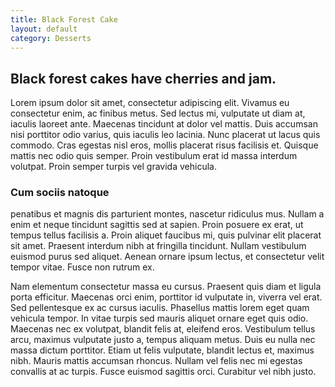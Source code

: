 ```yaml
---
title: Black Forest Cake
layout: default
category: Desserts
---
```


## Black forest cakes have cherries and jam.

Lorem ipsum dolor sit amet, consectetur adipiscing elit. Vivamus eu consectetur enim, ac finibus metus. Sed lectus mi, vulputate ut diam at, iaculis laoreet ante. Maecenas tincidunt at dolor vel mattis. Duis accumsan nisi porttitor odio varius, quis iaculis leo lacinia. Nunc placerat ut lacus quis commodo. Cras egestas nisl eros, mollis placerat risus facilisis et. Quisque mattis nec odio quis semper. Proin vestibulum erat id massa interdum volutpat. Proin semper turpis vel gravida vehicula.

### Cum sociis natoque
penatibus et magnis dis parturient montes, nascetur ridiculus mus. Nullam a enim et neque tincidunt sagittis sed at sapien. Proin posuere ex erat, ut tempus tellus facilisis a. Proin aliquet faucibus mi, quis pulvinar elit placerat sit amet. Praesent interdum nibh at fringilla tincidunt. Nullam vestibulum euismod purus sed aliquet. Aenean ornare ipsum lectus, et consectetur velit tempor vitae. Fusce non rutrum ex.

Nam elementum consectetur massa eu cursus. Praesent quis diam et ligula porta efficitur. Maecenas orci enim, porttitor id vulputate in, viverra vel erat. Sed pellentesque ex ac cursus iaculis. Phasellus mattis lorem eget quam vehicula tempor. In vitae turpis sed mauris aliquet ornare eget quis odio. Maecenas nec ex volutpat, blandit felis at, eleifend eros. Vestibulum tellus arcu, maximus vulputate justo a, tempus aliquam metus. Duis eu nulla nec massa dictum porttitor. Etiam ut felis vulputate, blandit lectus et, maximus nibh. Mauris mattis accumsan rhoncus. Nullam vel felis nec mi egestas convallis at ac turpis. Fusce euismod sagittis orci. Curabitur vel nibh justo.
